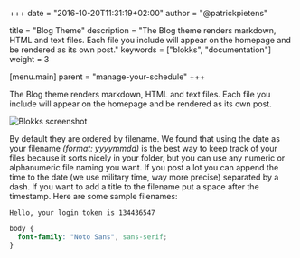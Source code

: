+++
date            = "2016-10-20T11:31:19+02:00"
author          = "@patrickpietens"

title           = "Blog Theme"
description     = "The Blog theme renders markdown, HTML and text files. Each file you include will appear on the homepage and be rendered as its own post."
keywords        = ["blokks", "documentation"]
weight          = 3

[menu.main]
parent          = "manage-your-schedule"
+++

The Blog theme renders markdown, HTML and text files. Each file you include will appear on the homepage and be rendered as its own post.

![Blokks screenshot](images/screen.jpg)

By default they are ordered by filename. We found that using the date as your filename *(format: yyyymmdd)* is the best way to keep track of your files because it sorts nicely in your folder, but you can use any numeric or alphanumeric file naming you want. If you post a lot you can append the time to the date (we use military time, way more precise) separated by a dash. If you want to add a title to the filename put a space after the timestamp. Here are some sample filenames:

```Hello, your login token is 134436547```

~~~css
body {
  font-family: "Noto Sans", sans-serif;
}
~~~
